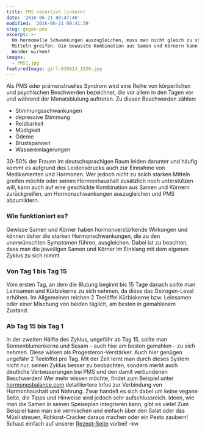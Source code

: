 ```yaml
---
title: PMS natürlich lindern!
date: '2016-06-21 08:47:46'
modified: '2016-06-21 09:41:39'
slug: gegen-pms
excerpt: >-
  Um hormonelle Schwankungen auszugleichen, muss man nicht gleich zu starken
  Mitteln greifen. Die bewusste Kombination aus Samen und Körnern kann wahre
  Wunder wirken!
images:
  - PMS1.jpg
featuredImage: girl-839613_1920.jpg
---
```


Als PMS oder prämenstruelles Syndrom wird eine Reihe von körperlichen und psychischen Beschwerden bezeichnet, die vor allem in den Tagen vor und während der Monatsblutung auftreten. Zu diesen Beschwerden zählen:

*   Stimmungsschwankungen
*   depressive Stimmung
*   Reizbarkeit
*   Müdigkeit
*   Ödeme
*   Brustspannen
*   Wassereinlagerungen

30-50% der Frauen im deutschsprachigen Raum leiden darunter und häufig kommt es aufgrund des Leidensdrucks auch zur Einnahme von Medikamenten und Hormonen. Wer jedoch nicht zu solch starken Mitteln greifen möchte oder seinen Hormonhaushalt zusätzlich noch unterstützen will, kann auch auf eine geschickte Kombination aus Samen und Körnern zurückgreifen, um Hormonschwankungen auszugleichen und PMS abzumildern.

### Wie funktioniert es?

Gewisse Samen und Körner haben hormonverstärkende Wirkungen und können daher die starken Hormonschwankungen, die zu den unerwünschten Symptomen führen, ausgleichen. Dabei ist zu beachten, dass man die jeweiligen Samen und Körner im Einklang mit dem eigenen Zyklus zu sich nimmt.

### Von Tag 1 bis Tag 15

Vom ersten Tag, an dem die Blutung beginnt bis 15 Tage danach sollte man Leinsamen und Kürbiskerne zu sich nehmen, da diese das Östrogen-Level erhöhen. Im Allgemeinen reichen 2 Teelöffel Kürbiskerne bzw. Leinsamen oder einer Mischung von beiden täglich, am besten in gemahlenem Zustand.

### Ab Tag 15 bis Tag 1

In der zweiten Hälfte des Zyklus, ungefähr ab Tag 15, sollte man Sonnenblumenkerne und Sesam – auch hier am besten gemahlen – zu sich nehmen. Diese wirken als Progesteron-Verstärker. Auch hier genügen ungefähr 2 Teelöffel pro Tag. Mit der Zeit lernt man durch dieses System nicht nur, seinen Zyklus besser zu beobachten, sondern merkt auch deutliche Verbesserungen bei PMS und den damit verbundenen Beschwerden! Wer mehr wissen möchte, findet zum Beispiel unter [hormonesbalance.com](https://www.hormonesbalance.com/) detailliertere Infos zur Verbindung von Hormonhaushalt und Nahrung. Zwar handelt es sich dabei um keine vegane Seite, die Tipps und Hinweise sind jedoch sehr aufschlussreich. Ideen, wie man die Samen in seinen Speiseplan integrieren kann, gibt es viele! Zum Beispiel kann man sie vermischen und einfach über den Salat oder das Müsli streuen, Rohkost-Cracker daraus machen oder ein Pesto zaubern! Schaut einfach auf unserer [Rezept-Seite](https://www.veganblatt.com/rezepte) vorbei! <!-- Image removed (no copyright): PMS1-640x400.jpg --> -kw

